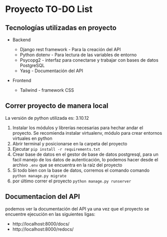 # Proyecto TO-DO List

## Tecnologías utilizadas en proyecto

- Backend
  - Django rest framework - Para la creación del API
  - Python dotenv - Para lectura de las variables de entorno
  - Psycopg2 - interfaz para conectarse y trabajar con bases de datos PostgreSQL
  - Yasg - Documentación del API 

- Frontend
  - Tailwind - framework CSS


## Correr proyecto de manera local

La versión de python utilizada es: 3.10.12

1. Instalar los módulos y librerías necesarias para hechar andar el proyecto. Se recomienda instalar virtualenv, módulo para crear entornos virtuales en python
2. Abrir terminal y posicionarse en la carpeta del proyecto
3. Ejecutar ``` pip install -r requirements.txt ```
4. Crear base de datos en el gestor de base de datos postgresql, para un facil manejo de los datos de autenticación, lo podemos hacer desde el archivo ```.env``` que se encuentra en la raíz del proyecto
5. Si todo bien con la base de datos, corremos el comando comando ```python manage.py migrate```
6. por último correr el proyecto ``` python manage.py runserver ```

## Documentacion del API

podemos ver la documentación del API ya una vez que el proyecto se encuentre ejecución en las siguientes ligas:

- http://localhost:8000/docs/
- http://localhost:8000/redocs/
